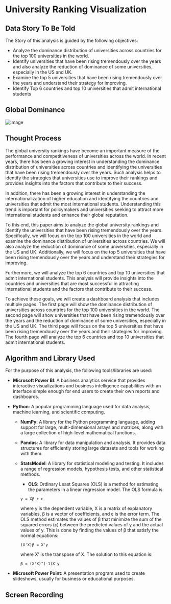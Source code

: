 # University Ranking Visualization



## Data Story To Be Told

The Story of this analysis is guided by the following objectives:

* Analyze the dominance distribution of universities across countries for the top 100 universities in the world.
* Identify universities that have been rising tremendously over the years and also analyze the reduction of dominance of some universities, especially in the US and UK.
* Examine the top 5 universities that have been rising tremendously over the years and understand their strategy for improving.
* Identify Top 6 countries and top 10 universities that admit international students

## Global Dominance
![image](https://user-images.githubusercontent.com/95111839/233275742-8acfaf09-dbc1-43ba-8260-85370d23f052.png)

## Thought Process

The global university rankings have become an important measure of the performance and competitiveness of universities across the world. In recent years, there has been a growing interest in understanding the dominance distribution of universities across countries and identifying the universities that have been rising tremendously over the years. Such analysis helps to identify the strategies that universities use to improve their rankings and provides insights into the factors that contribute to their success.

In addition, there has been a growing interest in understanding the internationalization of higher education and identifying the countries and universities that admit the most international students. Understanding this trend is important for policymakers and universities seeking to attract more international students and enhance their global reputation.

To this end, this paper aims to analyze the global university rankings and identify the universities that have been rising tremendously over the years. Specifically, we will focus on the top 100 universities in the world and examine the dominance distribution of universities across countries. We will also analyze the reduction of dominance of some universities, especially in the US and UK. Additionally, we will focus on the top 5 universities that have been rising tremendously over the years and understand their strategies for improving.

Furthermore, we will analyze the top 6 countries and top 10 universities that admit international students. This analysis will provide insights into the countries and universities that are most successful in attracting international students and the factors that contribute to their success.

To achieve these goals, we will create a dashboard analysis that includes multiple pages. The first page will show the dominance distribution of universities across countries for the top 100 universities in the world. The second page will show universities that have been rising tremendously over the years and the reduction of dominance of some universities, especially in the US and UK. The third page will focus on the top 5 universities that have been rising tremendously over the years and their strategies for improving. The fourth page will analyze the top 6 countries and top 10 universities that admit international students.



## Algorithm and Library Used

For the purpose of this analysis, the following tools/libraries are used:

* **Microsoft Power BI**: A business analytics service that provides interactive visualizations and business intelligence capabilities with an interface simple enough for end users to create their own reports and dashboards.

* **Python**: A popular programming language used for data analysis, machine learning, and scientific computing.

    * **NumPy**: A library for the Python programming language, adding support for large, multi-dimensional arrays and matrices, along with a large collection of high-level mathematical functions.

    * **Pandas**: A library for data manipulation and analysis. It provides data structures for efficiently storing large datasets and tools for working with them.

    * **StatsModel**: A library for statistical modeling and testing. It includes a range of regression models, hypothesis tests, and other statistical methods.

        * **OLS**: Ordinary Least Squares (OLS) is a method for estimating the parameters in a linear regression model. The OLS formula is:

        ```
        y = Xβ + ε
        ```

        where y is the dependent variable, X is a matrix of explanatory variables, β is a vector of coefficients, and ε is the error term. The OLS method estimates the values of β that minimize the sum of the squared errors (ε) between the predicted values of y and the actual values of y. This is done by finding the values of β that satisfy the normal equations:

        ```
        (X'X)β = X'y
        ```

        where X' is the transpose of X. The solution to this equation is:

        ```
        β = (X'X)^(-1)X'y
        ```

* **Microsoft Power Point**: A presentation program used to create slideshows, usually for business or educational purposes.


    

## Screen Recording
